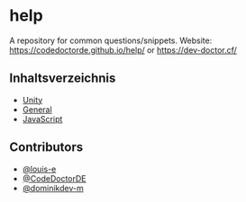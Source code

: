 # help
A repository for common questions/snippets.
Website: <https://codedoctorde.github.io/help/> or <https://dev-doctor.cf/>

## Inhaltsverzeichnis

* [Unity](./unity)
* [General](./general)
* [JavaScript](./js)

## Contributors

* [@louis-e](https://github.com/louis-e)
* [@CodeDoctorDE](https://github.com/CodeDoctorDE)
* [@dominikdev-m](https://github.com/dominikdev-m)

